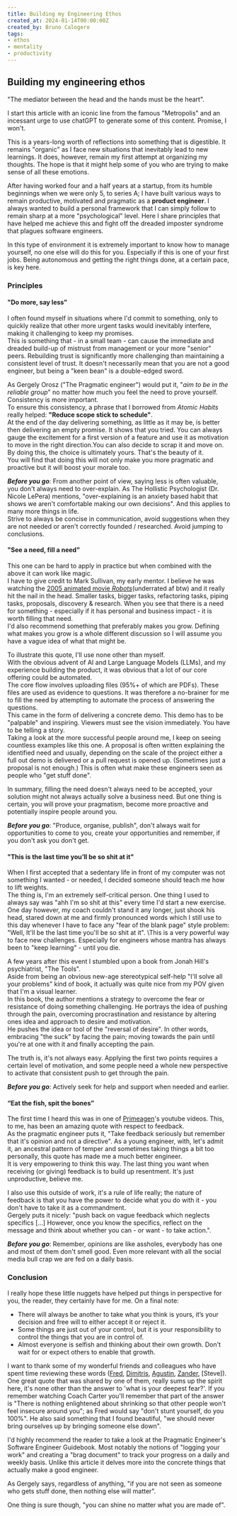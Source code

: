 ```yaml
---
title: Building my Engineering Ethos
created_at: 2024-01-14T00:00:00Z
created_by: Bruno Calogero
tags:
- ethos
- mentality
- productivity
---
```


## Building my engineering ethos

"The mediator between the head and the hands must be the heart".

I start this article with an iconic line from the famous "Metropolis" and an incessant urge to use chatGPT to generate some of this content. Promise, I won't.

This is a years-long worth of reflections into something that is digestible.
It remains "organic" as I face new situations that inevitably lead to new learnings. It does, however, remain my first attempt at organizing my thoughts.
The hope is that it might help some of you who are trying to make sense of all these emotions.

After having worked four and a half years at a startup, from its humble beginnings when we were only 5, to series A; I have built various ways to remain productive, motivated and pragmatic as a **product engineer**.
I always wanted to build a personal framework that I can simply follow to remain sharp at a more "psychological" level. Here I share principles that have helped me achieve this and fight off the dreaded imposter syndrome that plagues software engineers.

In this type of environment it is extremely important to know how to manage yourself, no one else will do this for you. Especially if this is one of your first jobs. Being autonomous and getting the right things done, at a certain pace, is key here.

### Principles

#### **"Do more, say less"**

I often found myself in situations where I'd commit to something, only to quickly realize that other more urgent tasks would inevitably interfere, making it challenging to keep my promises.\
This is something that - in a small team - can cause the immediate and dreaded build-up of mistrust from management or your more "senior" peers. Rebuilding trust is significantly more challenging than maintaining a consistent level of trust. It doesn't necessarily mean that you are not a good engineer, but being a "keen bean" is a double-edged sword.

As Gergely Orosz ("The Pragmatic engineer") would put it, "*aim to be in the reliable group*" no matter how much you feel the need to prove yourself. Consistency is more important.\
To ensure this consistency, a phrase that I borrowed from *Atomic Habits* really helped: **"Reduce scope stick to schedule"**.\
  At the end of the day delivering something, as little as it may be, is better then delivering an empty promise. It shows that you tried. You can always gauge the excitement for a first version of a feature and use it as motivation to move in the right direction.You can also decide to scrap it and move on. By doing this, the choice is ultimately yours. That's the beauty of it.\
  You will find that doing this will not only make you more pragmatic and proactive but it will boost your morale too.

***Before you go***: From another point of view, saying less is often valuable, you don't always need to over-explain. As The Hollistic Psychologist (Dr. Nicole LePera) mentions, "over-explaining is an anxiety based habit that shows we aren't comfortable making our own decisions". And this applies to many more things in life.\
Strive to always be concise in communication, avoid suggestions when they are not needed or aren't correctly founded / researched. Avoid jumping to conclusions.

#### **"See a need, fill a need"**

This one can be hard to apply in practice but when combined with the above it can work like magic.\
I have to give credit to Mark Sullivan, my early mentor. I believe he was watching the [2005 animated movie *Robots*](https://www.youtube.com/watch?v=nFVlyKRVgwg)(underrated af btw) and it really hit the nail in the head. Smaller tasks, bigger tasks, refactoring tasks, piping tasks, proposals, discovery & research. When you see that there is a need for something - especially if it has personal and business impact - it is worth filling that need.\
I'd also recommend something that preferably makes you grow. Defining what makes you grow is a whole different discussion so I will assume you have a vague idea of what that might be.

To illustrate this quote, I'll use none other than myself.\
With the obvious advent of AI and Large Language Models (LLMs), and my experience building the product, it was obvious that a lot of our core offering could be automated.\
The core flow involves uploading files (95%+ of which are PDFs). These files are used as evidence to questions. It was therefore a no-brainer for me to fill the need by attempting to automate the process of answering the questions.\
This came in the form of delivering a concrete demo. This demo has to be "palpable" and inspiring. Viewers must see the vision immediately. You have to be telling a story.\
Taking a look at the more successful people around me, I keep on seeing countless examples like this one.
A proposal is often written explaining the identified need and usually, depending on the scale of the project either a full out demo is delivered or a pull request is opened up. (Sometimes just a proposal is not enough.)
This is often what make these engineers seen as people who "get stuff done".

In summary, filling the need doesn't always need to be accepted, your solution might not always actually solve a business need. But one thing is certain, you will prove your pragmatism, become more proactive and potentially inspire people around you.

***Before you go***: "Produce, organise, publish", don't always wait for opportunities to come to you, create your opportunities and remember, if you don't ask you don't get.

#### **"This is the last time you’ll be so shit at it"**

When I first accepted that a sedentary life in front of my computer was not something I wanted - or needed, I decided someone should teach me how to lift weights.\
The thing is, I'm an extremely self-critical person. One thing I used to always say was "ahh I'm so shit at this" every time I'd start a new exercise.\
One day however, my coach couldn't stand it any longer, just shook his head, stared down at me and firmly pronounced words which I still use to this day whenever I have to face any "fear of the blank page" style problem: "Well, It'll be the last time you'll be so shit at it".
\This is a very powerful way to face new challenges. Especially for engineers whose mantra has always been to "keep learning" - until you die.

A few years after this event I stumbled upon a book from Jonah Hill's psychiatrist, "The Tools".\
Aside from being an obvious new-age stereotypical self-help "I'll solve all your problems" kind of book, it actually was quite nice from my POV given that I'm a visual learner.\
In this book, the author mentions a strategy to overcome the fear or resistance of doing something challenging.
He portrays the idea of pushing through the pain, overcoming procrastination and resistance by altering ones idea and approach to desire and motivation.\
He pushes the idea or tool of the "reversal of desire". In other words, embracing "the suck" by facing the pain; moving towards the pain until you're at one with it and finally accepting the pain.

The truth is, it's not always easy. Applying the first two points requires a certain level of motivation, and some people need a whole new perspective to activate that consistent push to get through the pain.

***Before you go***: Actively seek for help and support when needed and earlier.

#### **“Eat the fish, spit the bones”**

The first time I heard this was in one of [Primeagen](https://www.youtube.com/c/theprimeagen)'s youtube videos.
This, to me, has been an amazing quote with respect to feedback.\
As the pragmatic engineer puts it, "Take feedback seriously but remember that it's opinion and not a directive". As a young engineer, with, let's admit it, an ancestral pattern of temper and sometimes taking things a bit too personally, this quote has made me a much better engineer.\
It is very empowering to think this way. The last thing you want when receiving (or giving) feedback is to build up resentment. It's just unproductive, believe me.

I also use this outside of work, it's a rule of life really; the nature of feedback is that you have the power to decide what you do with it - you don't have to take it as a commandment.\
Gergely puts it nicely: "push back on vague feedback which neglects specifics [...] However, once you know the specifics, reflect on the message and think about whether you can - or want - to take action.".

***Before you go***: Remember, opinions are like assholes, everybody has one and most of them don't smell good. Even more relevant with all the social media bull crap we are fed on a daily basis.

### Conclusion

I really hope these little nuggets have helped put things in perspective for you, the reader, they certainly have for me. On a final note:

- There will always be another to take what you think is yours, it’s your decision and free will to either accept it or reject it.
- Some things are just out of your control, but it is your responsibility to control the things that you are in control of.
- Almost everyone is selfish and thinking about their own growth. Don't wait for or expect others to enable that growth.

I want to thank some of my wonderful friends and colleagues who have spent time reviewing these words ([Fred](frederico.dev), [Dimitris](https://dimitris.dev/), [Agustin](https://banch.io/), [Zander](brade.design), [Steve]). One great quote that was shared by one of them, really sums up the spirit here, it's none other than the answer to 'what is your deepest fear?'. If you remember watching Coach Carter you'll remember that part of the answer is "There is nothing enlightened about shrinking so that other people won't feel insecure around you"; as Fred would say "don't stunt yourself, do you 100%". He also said something that I found beautiful, "we should never bring ourselves up by bringing someone else down".

I'd highly recommend the reader to take a look at the Pragmatic Engineer's Software Engineer Guidebook. Most notably the notions of "logging your work" and creating a "brag document" to track your progress on a daily and weekly basis. Unlike this article it delves more into the concrete things that actually make a good engineer.

As Gergely says, regardless of anything, "if you are not seen as someone who gets stuff done, then nothing else will matter".

One thing is sure though, "you can shine no matter what you are made of".
